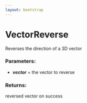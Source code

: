 ```yaml
---
layout: bootstrap
---
```


# VectorReverse

Reverses the direction of a 3D vector
          

### Parameters:

- ***vector*** = the vector to reverse
        

### Returns:


reversed vector on success
        


